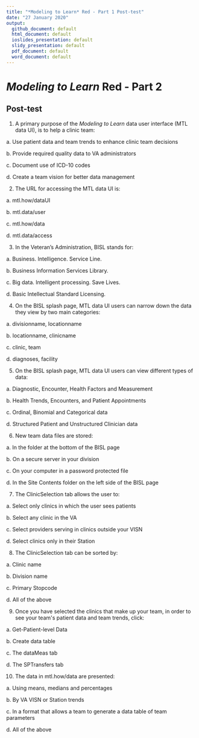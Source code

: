 ```yaml
---
title: "*Modeling to Learn* Red - Part 1 Post-test"
date: "27 January 2020"
output: 
  github_document: default
  html_document: default
  ioslides_presentation: default
  slidy_presentation: default
  pdf_document: default
  word_document: default
---
```



# *Modeling to Learn* Red - Part 2
<!-- MTL Logo, HTML img tag -->

## Post-test	
 

1.	A primary purpose of the *Modeling to Learn* data user interface (MTL data UI), is to help a clinic team:

   a.	Use patient data and team trends to enhance clinic team decisions

   b.	Provide required quality data to VA administrators

   c.	Document use of ICD-10 codes

   d.	Create a team vision for better data management

2.	The URL for accessing the MTL data UI is:

   a.	mtl.how/dataUI

   b.	mtl.data/user

   c.	mtl.how/data

   d.	mtl.data/access

3.	In the Veteran’s Administration, BISL stands for: 

   a.	Business. Intelligence. Service Line. 

   b.	Business Information Services Library.

   c.	Big data. Intelligent processing. Save Lives.

   d.	Basic Intellectual Standard Licensing. 

4.	On the BISL splash page, MTL data UI users can narrow down the data they view by two main categories:

   a.	divisionname, locationname

   b.	locationname, clinicname

   c.	clinic, team

   d.	diagnoses, facility

5.	On the BISL splash page, MTL data UI users can view different types of data:

   a.	Diagnostic, Encounter, Health Factors and Measurement

   b.	Health Trends, Encounters, and Patient Appointments

   c.	Ordinal, Binomial and Categorical data 

   d.	Structured Patient and Unstructured Clinician data

6.	New team data files are stored:

   a.	In the folder at the bottom of the BISL page

   b.	On a secure server in your division

   c.	On your computer in a password protected file

   d.	In the Site Contents folder on the left side of the BISL page

7.	The ClinicSelection tab allows the user to:

   a.	Select only clinics in which the user sees patients

   b.	Select any clinic in the VA

   c.	Select providers serving in clinics outside your VISN

   d.	Select clinics only in their Station 

8.	The ClinicSelection tab can be sorted by:

   a.	Clinic name

   b.	Division name

   c.	Primary Stopcode

   d.	All of the above

9.	Once you have selected the clinics that make up your team, in order to see your team's patient data and team trends, click:

   a.	Get-Patient-level Data

   b.	Create data table

   c.	The dataMeas tab

   d.	The SPTransfers tab

10.	The data in mtl.how/data are presented:

   a.	Using means, medians and percentages

   b.	By VA VISN or Station trends

   c.	In a format that allows a team to generate a data table of team parameters

   d.	All of the above

